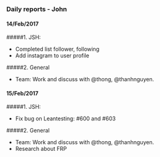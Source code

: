 ### Daily reports - John

#### 14/Feb/2017

#####1. JSH: 
- Completed list follower, following
- Add instagram to user profile

#####2. General
- Team: Work and discuss with @thong, @thanhnguyen.

#### 15/Feb/2017

#####1. JSH: 
- Fix bug on Leantesting: #600 and #603

#####2. General
- Team: Work and discuss with @thong, @thanhnguyen.
- Research about FRP

